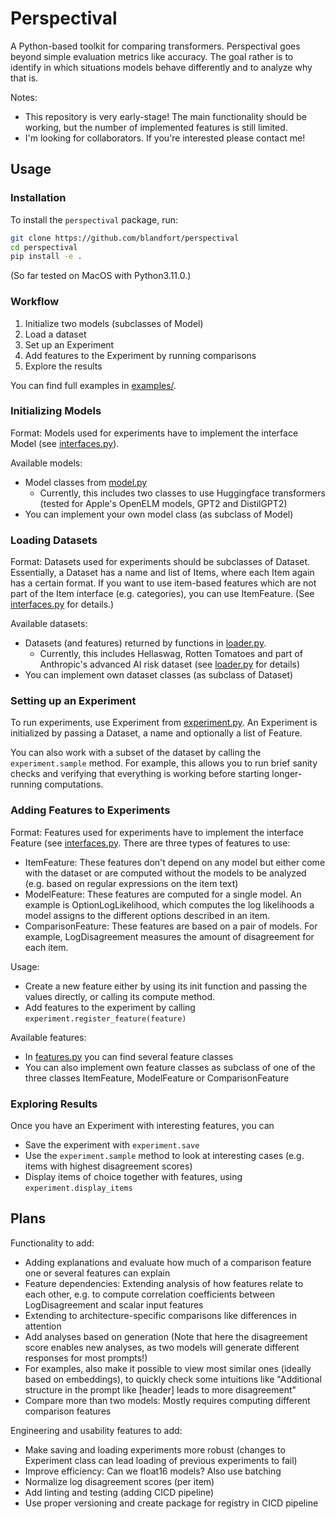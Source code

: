 # Perspectival

A Python-based toolkit for comparing transformers.
Perspectival goes beyond simple evaluation metrics like accuracy.
The goal rather is to identify in which situations models behave differently and to analyze why that is.

Notes:

* This repository is very early-stage! The main functionality should be working, but the number of implemented features is still limited.
* I'm looking for collaborators. If you're interested please contact me!


## Usage

### Installation

To install the `perspectival` package, run:

```bash
git clone https://github.com/blandfort/perspectival
cd perspectival
pip install -e .
```

(So far tested on MacOS with Python3.11.0.)


### Workflow

1. Initialize two models (subclasses of Model)
2. Load a dataset
3. Set up an Experiment
4. Add features to the Experiment by running comparisons
5. Explore the results

You can find full examples in [examples/](examples/).


### Initializing Models

Format: Models used for experiments have to implement the interface Model (see [interfaces.py](perspectival/interfaces.py)).

Available models:

- Model classes from [model.py](perspectival/model.py)
  - Currently, this includes two classes to use Huggingface transformers (tested for Apple's OpenELM models, GPT2 and DistilGPT2)
- You can implement your own model class (as subclass of Model)


### Loading Datasets

Format: Datasets used for experiments should be subclasses of Dataset. Essentially, a Dataset has a name and list of Items, where each Item again has a certain format. If you want to use item-based features which are not part of the Item interface (e.g. categories), you can use ItemFeature. (See [interfaces.py](perspectival/interfaces.py) for details.)

Available datasets:

- Datasets (and features) returned by functions in [loader.py](perspectival/loader.py).
  - Currently, this includes Hellaswag, Rotten Tomatoes and part of Anthropic's advanced AI risk dataset (see [loader.py](perspectival/loader.py) for details)
- You can implement own dataset classes (as subclass of Dataset)


### Setting up an Experiment

To run experiments, use Experiment from [experiment.py](perspectival/experiment.py). An Experiment is initialized by passing a Dataset, a name and optionally a list of Feature.

You can also work with a subset of the dataset by calling the `experiment.sample` method.
For example, this allows you to run brief sanity checks and verifying that everything is working before starting longer-running computations.


### Adding Features to Experiments

Format: Features used for experiments have to implement the interface Feature (see [interfaces.py](perspectival/interfaces.py). There are three types of features to use:

- ItemFeature: These features don't depend on any model but either come with the dataset or are computed without the models to be analyzed (e.g. based on regular expressions on the item text)
- ModelFeature: These features are computed for a single model. An example is OptionLogLikelihood, which computes the log likelihoods a model assigns to the different options described in an item.
- ComparisonFeature: These features are based on a pair of models. For example, LogDisagreement measures the amount of disagreement for each item.

Usage:

- Create a new feature either by using its init function and passing the values directly, or calling its compute method.
- Add features to the experiment by calling `experiment.register_feature(feature)`

Available features:

- In [features.py](perspectival/features.py) you can find several feature classes
- You can also implement own feature classes as subclass of one of the three classes ItemFeature, ModelFeature or ComparisonFeature


### Exploring Results

Once you have an Experiment with interesting features, you can

* Save the experiment with `experiment.save`
* Use the `experiment.sample` method to look at interesting cases (e.g. items with highest disagreement scores)
* Display items of choice together with features, using `experiment.display_items`


## Plans

Functionality to add:

- Adding explanations and evaluate how much of a comparison feature one or several features can explain
- Feature dependencies: Extending analysis of how features relate to each other, e.g. to compute correlation coefficients between LogDisagreement and scalar input features
- Extending to architecture-specific comparisons like differences in attention
- Add analyses based on generation (Note that here the disagreement score enables new analyses, as two models will generate different responses for most prompts!)
- For examples, also make it possible to view most similar ones (ideally based on embeddings), to quickly check some intuitions like "Additional structure in the prompt like [header] leads to more disagreement"
- Compare more than two models: Mostly requires computing different comparison features

Engineering and usability features to add:

- Make saving and loading experiments more robust (changes to Experiment class can lead loading of previous experiments to fail)
- Improve efficiency: Can we float16 models? Also use batching
- Normalize log disagreement scores (per item)
- Add linting and testing (adding CICD pipeline)
- Use proper versioning and create package for registry in CICD pipeline
